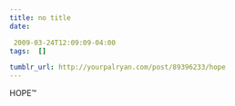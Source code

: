 ```yaml
---
title: no title
date:

 2009-03-24T12:09:09-04:00  
tags:  []

tumblr_url: http://yourpalryan.com/post/89396233/hope
---
```


HOPE™
